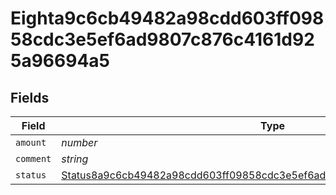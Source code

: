 # Eighta9c6cb49482a98cdd603ff09858cdc3e5ef6ad9807c876c4161d925a96694a5


## Fields

| Field                                                                                                                                                                   | Type                                                                                                                                                                    | Required                                                                                                                                                                | Description                                                                                                                                                             |
| ----------------------------------------------------------------------------------------------------------------------------------------------------------------------- | ----------------------------------------------------------------------------------------------------------------------------------------------------------------------- | ----------------------------------------------------------------------------------------------------------------------------------------------------------------------- | ----------------------------------------------------------------------------------------------------------------------------------------------------------------------- |
| `amount`                                                                                                                                                                | *number*                                                                                                                                                                | :heavy_minus_sign:                                                                                                                                                      | N/A                                                                                                                                                                     |
| `comment`                                                                                                                                                               | *string*                                                                                                                                                                | :heavy_minus_sign:                                                                                                                                                      | N/A                                                                                                                                                                     |
| `status`                                                                                                                                                                | [Status8a9c6cb49482a98cdd603ff09858cdc3e5ef6ad9807c876c4161d925a96694a5](../../models/shared/status8a9c6cb49482a98cdd603ff09858cdc3e5ef6ad9807c876c4161d925a96694a5.md) | :heavy_minus_sign:                                                                                                                                                      | N/A                                                                                                                                                                     |